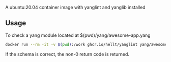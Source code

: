 A ubuntu:20.04 container image with yanglint and yanglib installed 

## Usage
To check a yang module located at $(pwd)/yang/awesome-app.yang

```bash
docker run --rm -it -v $(pwd):/work ghcr.io/hellt/yanglint yang/awesome-app.yang
```

If the schema is correct, the non-0 return code is returned.